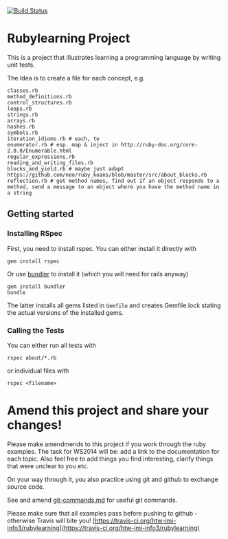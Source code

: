 
[![Build Status](https://travis-ci.org/htw-imi-info3/rubylearning.png?branch=master)](https://travis-ci.org/htw-imi-info3/rubylearning)

# Rubylearning Project

This is a project that illustrates learning a programming language by writing unit tests.

The Idea is to create a file for each concept, e.g.

    classes.rb
    method_definitions.rb
    control_structures.rb
    loops.rb
    strings.rb
    arrays.rb
    hashes.rb
    symbols.rb
    iteration_idioms.rb # each, to
    enumerator.rb # esp. map & inject in http://ruby-doc.org/core-2.0.0/Enumerable.html
    regular_expressions.rb
    reading_and_writing_files.rb
    blocks_and_yield.rb # maybe just adapt https://github.com/neo/ruby_koans/blob/master/src/about_blocks.rb
    reflection.rb # get method names, find out if an object responds to a method, send a message to an object where you have the method name in a string

## Getting started

### Installing RSpec

First, you need to install rspec. You can either install it directly with

    gem install rspec

Or use [bundler](http://bundler.io/) to install it (which you will need for rails anyway)

    gem install bundler
    bundle

The latter installs all gems listed in `Gemfile` and creates Gemfile.lock stating the actual versions of the installed gems.


### Calling the Tests

You can either run all tests with

    rspec about/*.rb

or individual files with

    rspec <filename>

# Amend this project and share your changes!

Please make amendmends to this project if you work through the ruby examples. The task for 
WS2014 will be: add a link to the documentation for each topic. Also feel free to add things you find interesting, clarify things that were unclear to you etc. 

On your way through it, you also practice using git and github to exchange source code.

See and amend [git-commands.md](git-commands.md) for useful git commands.

Please make sure that all examples pass before pushing to github - otherwise Travis will bite you!
[https://travis-ci.org/htw-imi-info3/rubylearning](https://travis-ci.org/htw-imi-info3/rubylearning)

